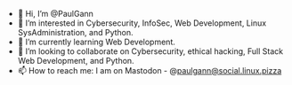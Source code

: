 - 👋 Hi, I’m @PaulGann
- 👀 I’m interested in Cybersecurity, InfoSec, Web Development, Linux SysAdministration, and Python.
- 🌱 I’m currently learning Web Development.
- 💞️ I’m looking to collaborate on Cybersecurity, ethical hacking, Full Stack Web Development, and Python.
- 📫 How to reach me: I am on Mastodon - @paulgann@social.linux.pizza

<!---
PaulGann/PaulGann is a ✨ special ✨ repository because its `README.md` (this file) appears on your GitHub profile.
You can click the Preview link to take a look at your changes.
--->
